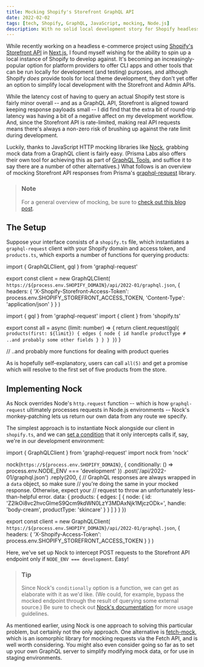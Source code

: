 ```yaml
---
title: Mocking Shopify's Storefront GraphQL API
date: 2022-02-02
tags: [tech, Shopify, GraphQL, JavaScript, mocking, Node.js]
description: With no solid local development story for Shopify headless e-commerce, mocking the Storefront API in your JavaScript app is the way to enlightenment.
---
```


<script>
  import CodeBlock from '$lib/components/CodeBlock.svelte'
</script>

While recently working on a headless e-commerce project using [Shopify's Storefront API](https://shopify.dev/api/storefront#top) in [Next.js](https://nextjs.org), I found myself wishing for the ability to spin up a local instance of Shopify to develop against. It's becoming an increasingly-popular option for platform providers to offer CLI apps and other tools that can be run locally for development (and testing) purposes, and although Shopify *does* provide tools for local theme development, they don't yet offer an option to simplify local development with the Storefront and Admin APIs.

While the latency cost of having to query an actual Shopify test store is fairly minor overall -- and as a GraphQL API, Storefront is aligned toward keeping response payloads small -- I did find that the extra bit of round-trip latency was having a bit of a negative affect on my development workflow. And, since the Storefront API is rate-limited, making real API requests means there's always a non-zero risk of brushing up against the rate limit during development.

Luckily, thanks to JavaScript HTTP mocking libraries like [Nock](https://github.com/nock/nock), grabbing mock data from a GraphQL client is fairly easy. (Prisma Labs also offers their own tool for achieving this as part of [GraphQL Tools](https://github.com/ardatan/graphql-tools), and suffice it to say there are a number of other alternatives.) What follows is an overview of mocking Storefront API responses from Prisma's [graphql-request](https://github.com/prisma-labs/graphql-request) library.

> ### Note
> For a general overview of mocking, be sure to [check out this blog post](https://blog.scottlogic.com/2016/02/08/data-mocking.html).

## The Setup

Suppose your interface consists of a `shopify.ts` file, which instantiates a `graphql-request` client with your Shopify domain and access token, and `products.ts`, which exports a number of functions for querying products:

<CodeBlock filename="shopify.ts" lang="typescript" escape-content>
  import { GraphQLClient, gql } from 'graphql-request'

  export const client = new GraphQLClient(
    `https://${process.env.SHOPIFY_DOMAIN}/api/2022-01/graphql.json`,
    {
      headers: {
        'X-Shopify-Storefront-Access-Token':
          process.env.SHOPIFY_STOREFRONT_ACCESS_TOKEN,
        'Content-Type': 'application/json'
      }
    }
  )
</CodeBlock>

<CodeBlock filename="products.ts" lang="typescript" escape-content>
  import { gql } from 'graphql-request'
  import { client } from 'shopify.ts'

  export const all = async (limit: number) => {
    return client.request(gql`
      {
        products(first: ${limit}) {
          edges {
            node {
              id
              handle
              productType
              # ..and probably some other fields
            }
          }
        }
      }
    `)
  }

  // ..and probably more functions for dealing with product queries
</CodeBlock>

As is hopefully self-explanatory, users can call `all(5)` and get a promise which will resolve to the first set of five products from the store.

## Implementing Nock

As Nock overrides Node's `http.request` function -- which is how `graphql-request` ultimately processes requests in Node.js environments -- Nock's monkey-patching lets us return our own data from any route we specify.

The simplest approach is to instantiate Nock alongside our client in `shopify.ts`, and we can [set a condition](https://github.com/nock/nock#conditional-scope-filtering) that it only intercepts calls if, say, we're in our development environment:

<CodeBlock filename="products-with-mock.ts" lang="typescript" escape-content>
  import { GraphQLClient } from 'graphql-request'
  import nock from 'nock'

  nock(`https://${process.env.SHOPIFY_DOMAIN}`, {
    conditionally: () => process.env.NODE_ENV === 'development'
  })
    .post('/api/2022-01/graphql.json')
    .reply(200, {
      // GraphQL responses are always wrapped in a `data` object, so make sure
      // you're doing the same in your mocked response. Otherwise, expect your
      // request to throw an unfortunately less-than-helpful error. 
      data: {
        products: {
          edges: [
            {
              node: {
                id: 'Z2lkOi8vc2hvcGlmeS9Qcm9kdWN0LzY3MDAxNjk1MjczODk=',
                handle: 'body-cream',
                productType: 'skincare'
              }
            }
          ]
        }
      }
    })

  export const client = new GraphQLClient(
    `https://${process.env.SHOPIFY_DOMAIN}/api/2022-01/graphql.json`,
    {
      headers: {
        'X-Shopify-Access-Token': process.env.SHOPIFY_STOREFRONT_ACCESS_TOKEN
      }
    }
  )
</CodeBlock>

Here, we've set up Nock to intercept POST requests to the Storefront API endpoint only if `NODE_ENV === development`. Easy!

> ### Tip
> Since Nock's `conditionally` option is a function, we can get as elaborate with it as we'd like. (We could, for example, bypass the mocked endpoint through the result of querying some external source.) Be sure to check out [Nock's documentation](https://github.com/nock/nock#usage) for more usage guidelines.

As mentioned earlier, using Nock is one approach to solving this particular problem, but certainly not the only approach. One alternative is [fetch-mock](https://github.com/wheresrhys/fetch-mock), which is an isomorphic library for mocking requests via the Fetch API, and is well worth considering. You might also even consider going so far as to set up your own GraphQL server to simplify modifying mock data, or for use in staging environments.